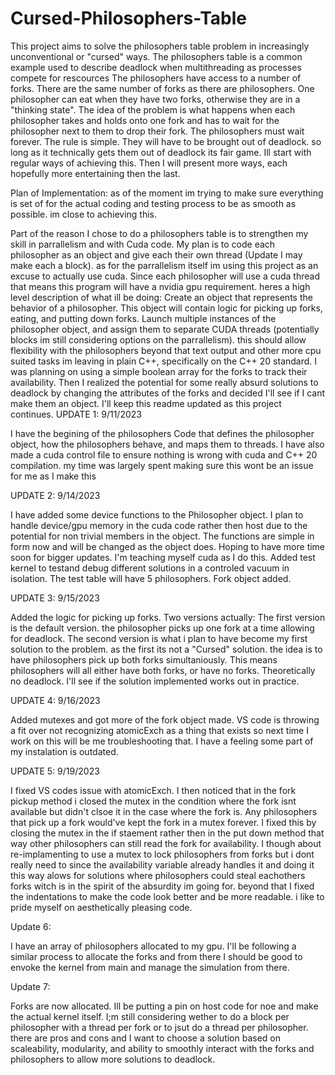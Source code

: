 # Cursed-Philosophers-Table
This project aims to solve the philosophers table problem in increasingly unconventional or "cursed" ways.
The philosophers table is a common example used to describe deadlock when multithreading as processes compete for rescources
The philosophers have access to a number of forks. There are the same number of forks as there are philosophers. One philosopher can eat when they have two forks, otherwise they are in a "thinking state".
The idea of the problem is what happens when each philosopher takes and holds onto one fork and has to wait for the philosopher next to them to drop their fork. The philosophers must wait forever.
The rule is simple. They will have to be brought out of deadlock. so long as it technically gets them out of deadlock its fair game.
Ill start with regular ways of achieving this. Then I will present more ways, each hopefully more entertaining then the last.

Plan of Implementation:
as of the moment im trying to make sure everything is set of for the actual coding and testing process to be as smooth as possible. im close to achieving this.

Part of the reason I chose to do a philosophers table is to strengthen my skill in parrallelism and with Cuda code. My plan is to code each philosopher as an object and give each their own thread (Update I may make each a block).
as for the parrallelism itself im using this project as an excuse to actually use cuda. Since each philosopher will use a cuda thread that means this program will have a nvidia gpu requirement.
heres a high level description of what ill be doing:
Create an object that represents the behavior of a philosopher. This object will contain logic for picking up forks, eating, and putting down forks.
Launch multiple instances of the philosopher object, and assign them to separate CUDA threads (potentially blocks im still considering options on the parrallelism). this should allow flexibility with the philosophers
beyond that text output and other more cpu suited tasks im leaving in plain C++, specifically on the C++ 20 standard.
I was planning on using a simple boolean array for the forks to track their availability. Then I realized the potential for some really absurd solutions to deadlock by changing the attributes of the forks and decided I'll see if I cant make them an object. I'll keep this readme updated as this project continues.
UPDATE 1: 9/11/2023

  I have the begining of the philosophers Code that defines the philosopher object, how the philosophers behave, and maps them to threads. 
  I have also made a cuda control file to ensure nothing is wrong with cuda and C++ 20 compilation. my time was largely spent making sure this wont be an issue for me as I make this

UPDATE 2: 9/14/2023

  I have added some device functions to the Philosopher object. I plan to handle device/gpu memory in the cuda code rather then host due to the potential for non trivial members in the object.
  The functions are simple in form now and will be changed as the object does. Hoping to have more time soon for bigger updates. I'm  teaching myself cuda as I do this.
  Added test kernel to testand debug different solutions in a controled vacuum in isolation.
  The test table will have 5 philosophers.
  Fork object added.
  
UPDATE 3: 9/15/2023

  Added the logic for picking up forks. Two versions actually:
    The first version is the default version. the philosopher picks up one fork at a time allowing for deadlock. 
    The second version is what i plan to have become my first solution to the problem. as the first its not a "Cursed" solution. the idea is to have philosophers pick up both forks simultaniously. 
    This means philosophers will all either have both forks, or have no forks. Theoretically no deadlock. I'll see if the solution implemented works out in practice.

UPDATE 4: 9/16/2023

  Added mutexes and got more of the fork object made. VS code is throwing a fit over not recognizing atomicExch as a thing that exists so next time I work on this will be me troubleshooting that. I have a feeling some part of my instalation is outdated.
  
UPDATE 5: 9/19/2023

  I fixed VS codes issue with atomicExch. I then noticed that in the fork pickup method i closed the mutex in the condition where the fork isnt available but didn't clsoe it in the case where the fork is. 
  Any philosophers that pick up a fork would've kept the fork in a mutex forever. I fixed this by closing the mutex in the if staement rather then in the put down method that  way other philosophers can still read the fork for availability.
  I though about re-implamenting to use a mutex to lock philosophers from forks but i dont really need to since the availability variable already handles it and doing it this way alows for solutions where philosophers could steal eachothers forks witch is in the spirit of the absurdity im going for.
  beyond that I fixed the indentations to make the code look better and be more readable. i like to pride myself on aesthetically pleasing code.

Update 6:

  I have an array of philosophers allocated to my gpu. I'll be following a similar process to allocate the forks and from there I should be good to envoke the kernel from main and manage the simulation from there.
  
Update 7:

  Forks are now allocated. Ill be putting a pin on host code for noe and make the actual kernel itself. 
  I;m still considering wether to do a block per philosopher with a thread per fork or to jsut do a thread per philosopher. there are pros and cons and I want to choose a solution based on scaleability, modularity, and ability to smoothly interact with the forks and philosophers to allow more solutions to deadlock.
